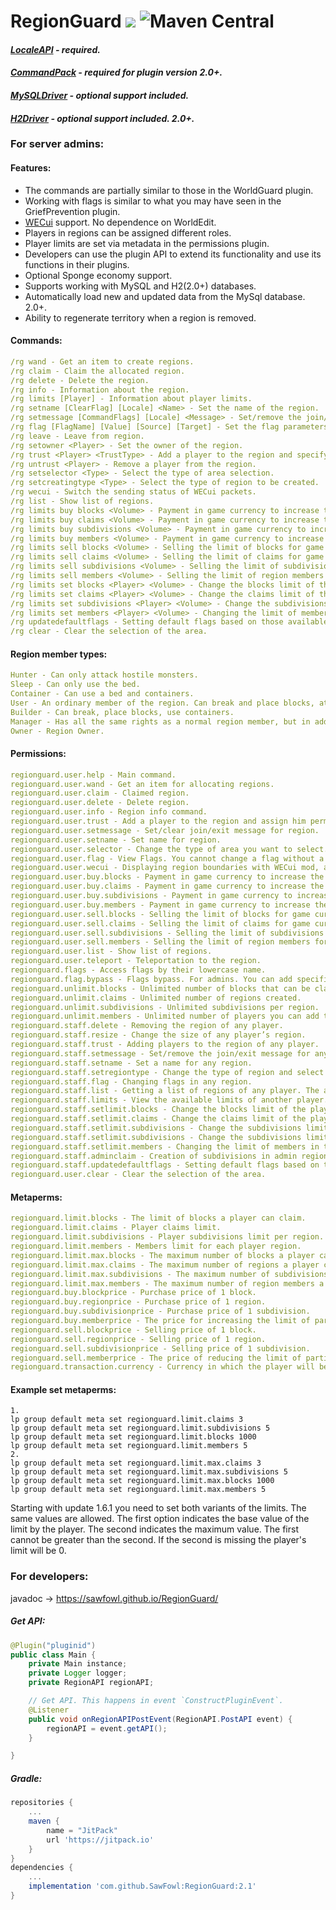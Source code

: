 # RegionGuard [![](https://jitpack.io/v/SawFowl/RegionGuard.svg)](https://jitpack.io/#SawFowl/RegionGuard)  ![Maven Central](https://github.com/SawFowl/RegionGuard/actions/workflows/gradle-publish.yml/badge.svg?branch=1.10.0)

####  ***[LocaleAPI](https://ore.spongepowered.org/Semenkovsky_Ivan/LocaleAPI) - required.***
####  ***[CommandPack](https://ore.spongepowered.org/Semenkovsky_Ivan/CommandPack) - required for plugin version 2.0+.***
#### ***[MySQLDriver](https://ore.spongepowered.org/Semenkovsky_Ivan/MySQLDriver) - optional support included.***
#### ***[H2Driver](https://ore.spongepowered.org/Semenkovsky_Ivan/H2Driver) - optional support included. 2.0+.***

### For server admins:
#### Features:
- The commands are partially similar to those in the WorldGuard plugin.
- Working with flags is similar to what you may have seen in the GriefPrevention plugin.
- [WECui](https://github.com/SawFowl/WorldEditCUI-Forge/releases/tag/1.19.4) support. No dependence on WorldEdit.
- Players in regions can be assigned different roles.
- Player limits are set via metadata in the permissions plugin.
- Developers can use the plugin API to extend its functionality and use its functions in their plugins.
- Optional Sponge economy support.
- Supports working with MySQL and H2(2.0+) databases.
- Automatically load new and updated data from the MySql database. 2.0+.
- Ability to regenerate territory when a region is removed.

#### Commands:
```yaml
/rg wand - Get an item to create regions.
/rg claim - Claim the allocated region.
/rg delete - Delete the region.
/rg info - Information about the region.
/rg limits [Player] - Information about player limits.
/rg setname [ClearFlag] [Locale] <Name> - Set the name of the region.
/rg setmessage [CommandFlags] [Locale] <Message> - Set/remove the join/exit message in the region.
/rg flag [FlagName] [Value] [Source] [Target] - Set the flag parameters.
/rg leave - Leave from region.
/rg setowner <Player> - Set the owner of the region.
/rg trust <Player> <TrustType> - Add a player to the region and specify his rights in the region.
/rg untrust <Player> - Remove a player from the region.
/rg setselector <Type> - Select the type of area selection.
/rg setcreatingtype <Type> - Select the type of region to be created.
/rg wecui - Switch the sending status of WECui packets.
/rg list - Show list of regions.
/rg limits buy blocks <Volume> - Payment in game currency to increase the limit of blocks.
/rg limits buy claims <Volume> - Payment in game currency to increase the limit of claims.
/rg limits buy subdivisions <Volume> - Payment in game currency to increase the limit of subdivisions.
/rg limits buy members <Volume> - Payment in game currency to increase the limit of region members.
/rg limits sell blocks <Volume> - Selling the limit of blocks for game currency.
/rg limits sell claims <Volume> - Selling the limit of claims for game currency.
/rg limits sell subdivisions <Volume> - Selling the limit of subdivisions for game currency.
/rg limits sell members <Volume> - Selling the limit of region members for game currency.
/rg limits set blocks <Player> <Volume> - Change the blocks limit of the player.
/rg limits set claims <Player> <Volume> - Change the claims limit of the player.
/rg limits set subdivisions <Player> <Volume> - Change the subdivisions limit of the player.
/rg limits set members <Player> <Volume> - Changing the limit of members in the player regions.
/rg updatedefaultflags - Setting default flags based on those available in the region at the player location.
/rg clear - Clear the selection of the area.
```

#### Region member types:
```yaml
Hunter - Can only attack hostile monsters.
Sleep - Can only use the bed.
Container - Can use a bed and containers.
User - An ordinary member of the region. Can break and place blocks, attack any mobs and so on.
Builder - Can break, place blocks, use containers.
Manager - Has all the same rights as a normal region member, but in addition can add or exclude other members.
Owner - Region Owner.
```

#### Permissions:
```yaml
regionguard.user.help - Main command.
regionguard.user.wand - Get an item for allocating regions.
regionguard.user.claim - Claimed region.
regionguard.user.delete - Delete region.
regionguard.user.info - Region info command.
regionguard.user.trust - Add a player to the region and assign him permissions.
regionguard.user.setmessage - Set/clear join/exit message for region.
regionguard.user.setname - Set name for region.
regionguard.user.selector - Change the type of area you want to select.
regionguard.user.flag - View Flags. You cannot change a flag without a permission for him.
regionguard.user.wecui - Displaying region boundaries with WECui mod, as well as switching the status of working with the mod.
regionguard.user.buy.blocks - Payment in game currency to increase the limit of blocks.
regionguard.user.buy.claims - Payment in game currency to increase the limit of claims.
regionguard.user.buy.subdivisions - Payment in game currency to increase the limit of subdivisions.
regionguard.user.buy.members - Payment in game currency to increase the limit of region members.
regionguard.user.sell.blocks - Selling the limit of blocks for game currency.
regionguard.user.sell.claims - Selling the limit of claims for game currency.
regionguard.user.sell.subdivisions - Selling the limit of subdivisions for game currency.
regionguard.user.sell.members - Selling the limit of region members for game currency.
regionguard.user.list - Show list of regions.
regionguard.user.teleport - Teleportation to the region.
regionguard.flags - Access flags by their lowercase name.
regionguard.flag.bypass - Flags bypass. For admins. You can add specific flags in lower-case to the permission.
regionguard.unlimit.blocks - Unlimited number of blocks that can be claimed.
regionguard.unlimit.claims - Unlimited number of regions created.
regionguard.unlimit.subdivisions - Unlimited subdivisions per region.
regionguard.unlimit.members - Unlimited number of players you can add to the region.
regionguard.staff.delete - Removing the region of any player.
regionguard.staff.resize - Change the size of any player’s region.
regionguard.staff.trust - Adding players to the region of any player.
regionguard.staff.setmessage - Set/remove the join/exit message for any region.
regionguard.staff.setname - Set a name for any region.
regionguard.staff.setregiontype - Change the type of region and select the type of regions to be created.
regionguard.staff.flag - Changing flags in any region.
regionguard.staff.list - Getting a list of regions of any player. The ability to teleport is available by default.
regionguard.staff.limits - View the available limits of another player.
regionguard.staff.setlimit.blocks - Change the blocks limit of the player.
regionguard.staff.setlimit.claims - Change the claims limit of the player.
regionguard.staff.setlimit.subdivisions - Change the subdivisions limit of the player.
regionguard.staff.setlimit.subdivisions - Change the subdivisions limit of the player.
regionguard.staff.setlimit.members - Changing the limit of members in the player regions.
regionguard.staff.adminclaim - Creation of subdivisions in admin regions.
regionguard.staff.updatedefaultflags - Setting default flags based on those available in the region at the player location.
regionguard.user.clear - Clear the selection of the area.
```
#### Metaperms:
```yaml
regionguard.limit.blocks - The limit of blocks a player can claim.
regionguard.limit.claims - Player claims limit.
regionguard.limit.subdivisions - Player subdivisions limit per region.
regionguard.limit.members - Members limit for each player region.
regionguard.limit.max.blocks - The maximum number of blocks a player can claim when using the economy.
regionguard.limit.max.claims - The maximum number of regions a player can claim when using the economy.
regionguard.limit.max.subdivisions - The maximum number of subdivisions a player can claim when using the economy.
regionguard.limit.max.members - The maximum number of region members a player can add using the economy.
regionguard.buy.blockprice - Purchase price of 1 block.
regionguard.buy.regionprice - Purchase price of 1 region.
regionguard.buy.subdivisionprice - Purchase price of 1 subdivision.
regionguard.buy.memberprice - The price for increasing the limit of participants by 1.
regionguard.sell.blockprice - Selling price of 1 block.
regionguard.sell.regionprice - Selling price of 1 region.
regionguard.sell.subdivisionprice - Selling price of 1 subdivision.
regionguard.sell.memberprice - The price of reducing the limit of participants by 1.
regionguard.transaction.currency - Currency in which the player will be buying and selling limits.
```

#### Example set metaperms:
```
1.
lp group default meta set regionguard.limit.claims 3
lp group default meta set regionguard.limit.subdivisions 5
lp group default meta set regionguard.limit.blocks 1000
lp group default meta set regionguard.limit.members 5
2.
lp group default meta set regionguard.limit.max.claims 3
lp group default meta set regionguard.limit.max.subdivisions 5
lp group default meta set regionguard.limit.max.blocks 1000
lp group default meta set regionguard.limit.max.members 5
```
Starting with update 1.6.1 you need to set both variants of the limits. The same values are allowed. The first option indicates the base value of the limit by the player. The second indicates the maximum value. The first cannot be greater than the second. If the second is missing the player's limit will be 0.


### For developers:
javadoc -> https://sawfowl.github.io/RegionGuard/
##### Get API:
```JAVA
@Plugin("pluginid")
public class Main {
	private Main instance;
	private Logger logger;
	private RegionAPI regionAPI;

	// Get API. This happens in event `ConstructPluginEvent`.
	@Listener
	public void onRegionAPIPostEvent(RegionAPI.PostAPI event) {
		regionAPI = event.getAPI();
	}

}
```
##### Gradle:
```gradle
repositories {
	...
	maven { 
		name = "JitPack"
		url 'https://jitpack.io' 
	}
}
dependencies {
	...
	implementation 'com.github.SawFowl:RegionGuard:2.1'
}
```
